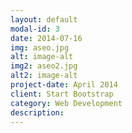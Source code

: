 ```yaml
---
layout: default
modal-id: 3
date: 2014-07-16
img: aseo.jpg
alt: image-alt
img2: aseo2.jpg
alt2: image-alt
project-date: April 2014
client: Start Bootstrap
category: Web Development
description:
---
```

